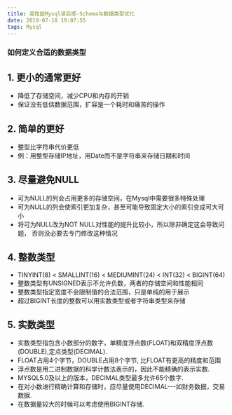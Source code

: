 ```yaml
---
title: 高性能Mysql读后感-Schema与数据类型优化
date: 2019-07-18 19:07:55
tags: Mysql
---
```


### 如何定义合适的数据类型

## 1. 更小的通常更好

- 降低了存储空间，减少CPU和内存的开销
- 保证没有低估数据范围，扩容是一个耗时和痛苦的操作

## 2. 简单的更好

- 整型比字符串代价更低
- 例：用整型存储IP地址，用Date而不是字符串来存储日期和时间

## 3. 尽量避免NULL

- 可为NULL的列会占用更多的存储空间，在Mysql中需要很多特殊处理
- 可为NULL的列会使索引更加复杂，甚至可能导致固定大小的索引变成可大可小
- 将可为NULL改为NOT NULL对性能的提升比较小，所以除非确定这会导致问题，
  否则没必要去专门修改这种情况

## 4. 整数类型

- TINYINT(8) < SMALLINT(16) < MEDIUMINT(24) < INT(32) < BIGINT(64)
- 整数类型有UNSIGNED表示不允许负数，两者的存储空间和性能相同
- 整数类型指定宽度不会限制值的合法范围，只是单纯的用于展示
- 超过BIGINT长度的整数可以用实数类型或者字符串类型来存储

## 5. 实数类型

- 实数类型指包含小数部分的数字，单精度浮点数(FLOAT)和双精度浮点数(DOUBLE),定点类型(DECIMAL).
- FLOAT占用4个字节，DOUBLE占用8个字节, 比FLOAT有更高的精度和范围
- 浮点数是用二进制数据的科学计数法表示的，因此不能精确的表示实数.
- MYSQL5.0及以上的版本，DECIMAL类型最多允许65个数字.
- 在对小数进行精确计算和存储时，应尽量使用DECIMAL---如财务数据，交易数据.
- 在数据量较大的时候可以考虑使用BIGINT存储.

